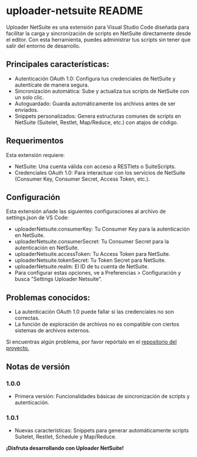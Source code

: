 # uploader-netsuite README

Uploader NetSuite es una extensión para Visual Studio Code diseñada para facilitar la carga y sincronización de scripts en NetSuite directamente desde el editor. Con esta herramienta, puedes administrar tus scripts sin tener que salir del entorno de desarrollo.

## Principales características:

* Autenticación OAuth 1.0: Configura tus credenciales de NetSuite y autentícate de manera segura.
* Sincronización automática: Sube y actualiza tus scripts de NetSuite con un solo clic.
* Autoguardado: Guarda automáticamente los archivos antes de ser enviados.
* Snippets personalizados: Genera estructuras comunes de scripts en NetSuite (Suitelet, Restlet, Map/Reduce, etc.) con atajos de código.

## Requerimentos

Esta extensión requiere:
* NetSuite: Una cuenta válida con acceso a RESTlets o SuiteScripts.
* Credenciales OAuth 1.0: Para interactuar con los servicios de NetSuite (Consumer Key, Consumer Secret, Access Token, etc.).

## Configuración

Esta extensión añade las siguientes configuraciones al archivo de settings.json de VS Code:

* uploaderNetsuite.consumerKey: Tu Consumer Key para la autenticación en NetSuite.
* uploaderNetsuite.consumerSecret: Tu Consumer Secret para la autenticación en NetSuite.
* uploaderNetsuite.accessToken: Tu Access Token para NetSuite.
* uploaderNetsuite.tokenSecret: Tu Token Secret para NetSuite.
* uploaderNetsuite.realm: El ID de tu cuenta de NetSuite.
* Para configurar estas opciones, ve a Preferencias > Configuración y busca "Settings Uploader Netsuite".

## Problemas conocidos:

* La autenticación OAuth 1.0 puede fallar si las credenciales no son correctas.
* La función de exploración de archivos no es compatible con ciertos sistemas de archivos externos.

Si encuentras algún problema, por favor repórtalo en el [repositorio del proyecto.](https://github.com/jorianom/uploader-netsuite)

## Notas de versión
### 1.0.0
* Primera versión: Funcionalidades básicas de sincronización de scripts y autenticación.
### 1.0.1
* Nuevas características: Snippets para generar automáticamente scripts Suitelet, Restlet, Schedule y Map/Reduce.

**¡Disfruta desarrollando con Uploader NetSuite!**
